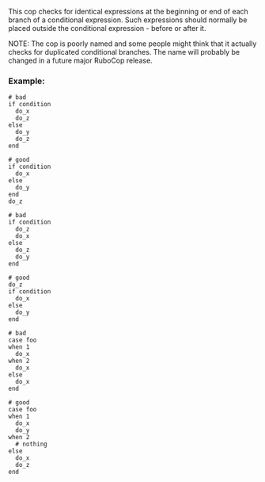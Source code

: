 This cop checks for identical expressions at the beginning or end of
each branch of a conditional expression. Such expressions should normally
be placed outside the conditional expression - before or after it.

NOTE: The cop is poorly named and some people might think that it actually
checks for duplicated conditional branches. The name will probably be changed
in a future major RuboCop release.

### Example:
    # bad
    if condition
      do_x
      do_z
    else
      do_y
      do_z
    end

    # good
    if condition
      do_x
    else
      do_y
    end
    do_z

    # bad
    if condition
      do_z
      do_x
    else
      do_z
      do_y
    end

    # good
    do_z
    if condition
      do_x
    else
      do_y
    end

    # bad
    case foo
    when 1
      do_x
    when 2
      do_x
    else
      do_x
    end

    # good
    case foo
    when 1
      do_x
      do_y
    when 2
      # nothing
    else
      do_x
      do_z
    end